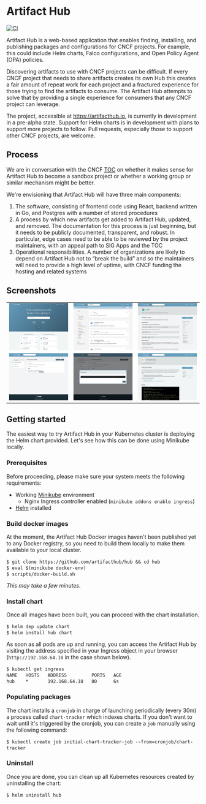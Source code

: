# Artifact Hub

[![CI](https://github.com/artifacthub/hub/workflows/CI/badge.svg)](https://github.com/artifacthub/hub/actions?query=workflow%3ACI)

Artifact Hub is a web-based application that enables finding, installing, and publishing packages and configurations for CNCF projects. For example, this could include Helm charts, Falco configurations, and Open Policy Agent (OPA) policies.

Discovering artifacts to use with CNCF projects can be difficult. If every CNCF project that needs to share artifacts creates its own Hub this creates a fair amount of repeat work for each project and a fractured experience for those trying to find the artifacts to consume. The Artifact Hub attempts to solve that by providing a single experience for consumers that any CNCF project can leverage.

The project, accessible at https://artifacthub.io, is currently in development in a pre-alpha state. Support for Helm charts is in development with plans to support more projects to follow. Pull requests, especially those to support other CNCF projects, are welcome.

## Process

We are in conversation with the CNCF [TOC](https://github.com/cncf/toc) on whether it makes sense for Artifact Hub to become a sandbox project or whether a working group or similar mechanism might be better.

We're envisioning that Artifact Hub will have three main components:
1. The software, consisting of frontend code using React, backend written in Go, and Postgres with a number of stored procedures
2. A process by which new artifacts get added to Artifact Hub, updated, and removed. The documentation for this process is just beginning, but it needs to be publicly documented, transparent, and robust. In particular, edge cases need to be able to be reviewed by the project maintainers, with an appeal path to SIG Apps and the TOC
3. Operational responsibilities. A number of organizations are likely to depend on Artifact Hub not to “break the build” and so the maintainers will need to provide a high level of uptime, with CNCF funding the hosting and related systems

## Screenshots
<table>
    <tr>
        <td width="33%"><img src="https://github.com/artifacthub/hub/blob/master/docs/screenshot1.jpg?raw=true"></td>
        <td width="33%"><img src="https://github.com/artifacthub/hub/blob/master/docs/screenshot2.jpg?raw=true"></td>
        <td width="33%"><img src="https://github.com/artifacthub/hub/blob/master/docs/screenshot3.jpg?raw=true"></td>
    </tr>
    <tr>
        <td width="33%"><img src="https://github.com/artifacthub/hub/blob/master/docs/screenshot4.jpg?raw=true"></td>
        <td width="33%"><img src="https://github.com/artifacthub/hub/blob/master/docs/screenshot5.jpg?raw=true"></td>
        <td width="33%"><img src="https://github.com/artifacthub/hub/blob/master/docs/screenshot6.jpg?raw=true"></td>
    </tr>
</table>

## Getting started

The easiest way to try Artifact Hub in your Kubernetes cluster is deploying the Helm chart provided. Let's see how this can be done using Minikube locally.

### Prerequisites

Before proceeding, please make sure your system meets the following requirements:

- Working [Minikube](https://minikube.sigs.k8s.io/docs/start/) environment
  - Nginx Ingress controller enabled (`minikube addons enable ingress`)
- [Helm](https://helm.sh/docs/intro/install/) installed

### Build docker images

At the moment, the Artifact Hub Docker images haven't been published yet to any Docker registry, so you need to build them locally to make them available to your local cluster.

```console
$ git clone https://github.com/artifacthub/hub && cd hub
$ eval $(minikube docker-env)
$ scripts/docker-build.sh
```

*This may take a few minutes*.

### Install chart

Once all images have been built, you can proceed with the chart installation.

```console
$ helm dep update chart
$ helm install hub chart
```

As soon as all pods are up and running, you can access the Artifact Hub by visiting the address specified in your Ingress object in your browser (`http://192.168.64.18` in the case shown below).

```console
$ kubectl get ingress
NAME   HOSTS   ADDRESS         PORTS   AGE
hub    *       192.168.64.18   80      6s
```

### Populating packages

The chart installs a `cronjob` in charge of launching periodically (every 30m) a process called `chart-tracker` which indexes charts. If you don't want to wait until it's triggered by the cronjob, you can create a `job` manually using the following command:

```console
$ kubectl create job initial-chart-tracker-job --from=cronjob/chart-tracker
```

### Uninstall

Once you are done, you can clean up all Kubernetes resources created by uninstalling the chart:

```console
$ helm uninstall hub
```
